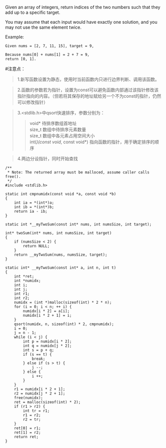 Given an array of integers, return indices of the two numbers such that they add up to a specific target.

You may assume that each input would have exactly one solution, and you may not use the same element twice.

Example:

	Given nums = [2, 7, 11, 15], target = 9,
	
	Because nums[0] + nums[1] = 2 + 7 = 9,
	return [0, 1].

#注意点：
>1.新写函数设置为静态，使用时当前函数内只进行边界判断、调用该函数。 

>2.函数的参数若为指针，设置为const可以避免函数内部通过该指针修改该指针指向的内容。（但若将其保存的地址赋给另一个不为const的指针，仍然可以修改指针） 

>3.<stdlib.h>中qsort快速排序，参数分别为：
>>void* 待排序数组首地址  
>>size\_t  数组中待排序元素数量  
>>size_t  数组中各元素占用空间大小  
>>int(*)(const void*, const void*)  指向函数的指针，用于确定排序的顺序 

>4.两边分设指针，同时开始查找

	/**
	 * Note: The returned array must be malloced, assume caller calls free().
	 */
	#include <stdlib.h>
	
	static int cmpnumidx(const void *a, const void *b)
	{
	    int ia = *(int*)a;
	    int ib = *(int*)b;
	    return ia - ib;
	}
	
	static int *__myTwoSum(const int* nums, int numsSize, int target);
	
	int* twoSum(int* nums, int numsSize, int target)
	{
	    if (numsSize < 2) {
	        return NULL;
	    }
	    return __myTwoSum(nums, numsSize, target);
	}
	
	static int* __myTwoSum(const int* a, int n, int t)
	{
	    int *ret;
	    int *numidx;
	    int i;
	    int j;
	    int r1;
	    int r2;
	    numidx = (int *)malloc(sizeof(int) * 2 * n);
	    for (i = 0; i < n; ++ i) {
	        numidx[i * 2] = a[i];
	        numidx[i * 2 + 1] = i;
	    }
	    qsort(numidx, n, sizeof(int) * 2, cmpnumidx);
	    i = 0;
	    j = n - 1;
	    while (i < j) {
	        int p = numidx[i * 2];
	        int q = numidx[j * 2];
	        int s = p + q;
	        if (s == t) {
	            break;
	        } else if (s > t) {
	            j --;
	        } else {
	            i ++;
	        }
	    }
	    r1 = numidx[i * 2 + 1];
	    r2 = numidx[j * 2 + 1];
	    free(numidx);
	    ret = malloc(sizeof(int) * 2);
	    if (r1 > r2) {
	        int tr = r1;
	        r1 = r2;
	        r2 = tr;
	    }
	    ret[0] = r1;
	    ret[1] = r2;
	    return ret;
	}
